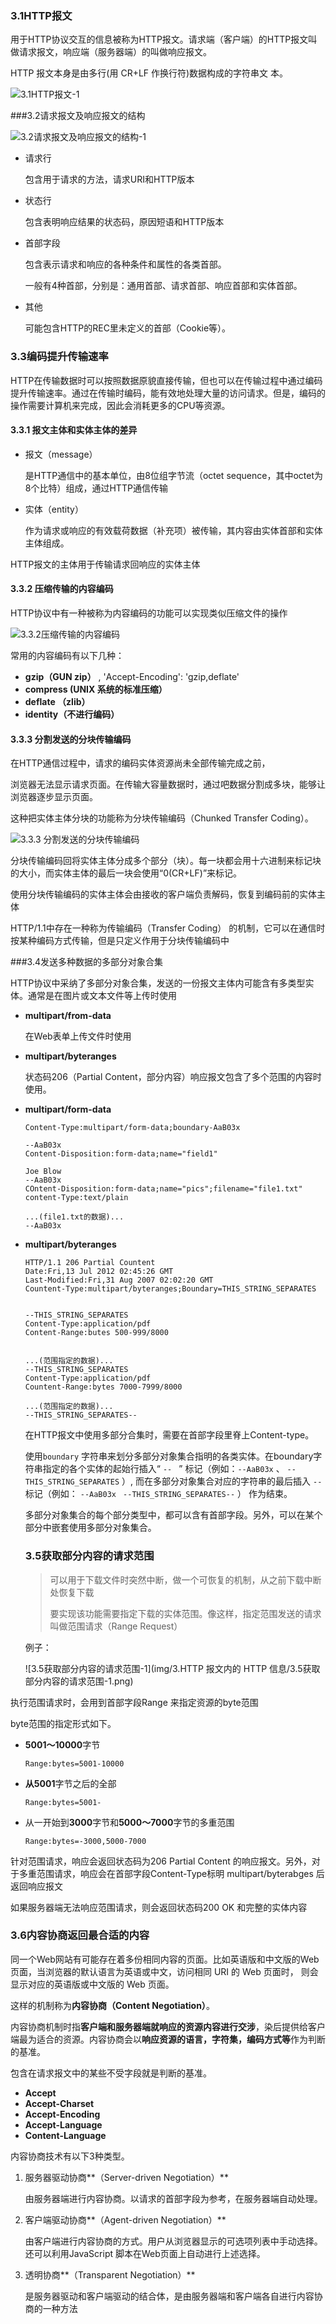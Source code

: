 ### 3.1HTTP报文

用于HTTP协议交互的信息被称为HTTP报文。请求端（客户端）的HTTP报文叫做请求报文，响应端（服务器端）的叫做响应报文。

HTTP 报文本身是由多行(用 CR+LF 作换行符)数据构成的字符串文 本。

![3.1HTTP报文-1](img/3.HTTP报文内的HTTP信息/3.1HTTP报文-1.png)

###3.2请求报文及响应报文的结构

![3.2请求报文及响应报文的结构-1](img/3.HTTP报文内的HTTP信息/3.2请求报文及响应报文的结构-1.png)

* 请求行

  包含用于请求的方法，请求URI和HTTP版本

* 状态行

  包含表明响应结果的状态码，原因短语和HTTP版本

* 首部字段

  包含表示请求和响应的各种条件和属性的各类首部。

  一般有4种首部，分别是：通用首部、请求首部、响应首部和实体首部。

* 其他

  可能包含HTTP的REC里未定义的首部（Cookie等）。

### 3.3编码提升传输速率

HTTP在传输数据时可以按照数据原貌直接传输，但也可以在传输过程中通过编码提升传输速率。通过在传输时编码，能有效地处理大量的访问请求。但是，编码的操作需要计算机来完成，因此会消耗更多的CPU等资源。

#### 3.3.1 报文主体和实体主体的差异

* 报文（message）

  是HTTP通信中的基本单位，由8位组字节流（octet sequence，其中octet为8个比特）组成，通过HTTP通信传输

* 实体（entity）

  作为请求或响应的有效载荷数据（补充项）被传输，其内容由实体首部和实体主体组成。

HTTP报文的主体用于传输请求回响应的实体主体



#### 3.3.2 压缩传输的内容编码

HTTP协议中有一种被称为内容编码的功能可以实现类似压缩文件的操作

![3.3.2压缩传输的内容编码](img/3.HTTP报文内的HTTP信息/3.3.2压缩传输的内容编码.png)

常用的内容编码有以下几种：

* **gzip（GUN zip）** , 'Accept-Encoding': 'gzip,deflate' 
* **compress (UNIX 系统的标准压缩）**
* **deflate （zlib）**
* **identity（不进行编码）**

#### 3.3.3 分割发送的分块传输编码

在HTTP通信过程中，请求的编码实体资源尚未全部传输完成之前，

浏览器无法显示请求页面。在传输大容量数据时，通过吧数据分割成多块，能够让浏览器逐步显示页面。

这种把实体主体分块的功能称为分块传输编码（Chunked Transfer Coding）。

![3.3.3 分割发送的分块传输编码](img/3.HTTP报文内的HTTP信息/3.3.3分割发送的分块传输编码.png)

分块传输编码回将实体主体分成多个部分（块）。每一块都会用十六进制来标记块的大小，而实体主体的最后一块会使用“0(CR+LF)”来标记。

使用分块传输编码的实体主体会由接收的客户端负责解码，恢复到编码前的实体主体

HTTP/1.1中存在一种称为传输编码（Transfer Coding） 的机制，它可以在通信时按某种编码方式传输，但是只定义作用于分块传输编码中

###3.4发送多种数据的多部分对象合集

HTTP协议中采纳了多部分对象合集，发送的一份报文主体内可能含有多类型实体。通常是在图片或文本文件等上传时使用

* **multipart/from-data**

  在Web表单上传文件时使用

* **multipart/byteranges**

  状态码206（Partial Content，部分内容）响应报文包含了多个范围的内容时使用。

* **multipart/form-data**

  ```http
  Content-Type:multipart/form-data;boundary-AaB03x
  
  --AaB03x
  Content-Disposition:form-data;name="field1"
  
  Joe Blow
  --AaB03x
  COntent-Disposition:form-data;name="pics";filename="file1.txt"
  content-Type:text/plain
  
  ...(file1.txt的数据)...
  --AaB03x
  ```

* **multipart/byteranges**

  ```http
  HTTP/1.1 206 Partial Countent
  Date:Fri,13 Jul 2012 02:45:26 GMT
  Last-Modified:Fri,31 Aug 2007 02:02:20 GMT
  Countent-Type:multipart/byteranges;Boundary=THIS_STRING_SEPARATES
  
  
  --THIS_STRING_SEPARATES
  Content-Type:application/pdf
  Content-Range:butes 500-999/8000
  
  
  ...(范围指定的数据)...
  --THIS_STRING_SEPARATES
  Content-Type:application/pdf
  Countent-Range:bytes 7000-7999/8000
  
  ...(范围指定的数据)...
  --THIS_STRING_SEPARATES--
  ```

  在HTTP报文中使用多部分合集时，需要在首部字段里脊上Content-type。

  使用`boundary` 字符串来划分多部分对象集合指明的各类实体。在boundary字符串指定的各个实体的起始行插入“ `-- ` ” 标记（例如：`--AaB03x` 、 `--THIS_STRING_SEPARATES`  ）, 而在多部分对象集合对应的字符串的最后插入    `--`  标记（例如： `--AaB03x `   `--THIS_STRING_SEPARATES--` ） 作为结束。

  多部分对象集合的每个部分类型中，都可以含有首部字段。另外，可以在某个部分中嵌套使用多部分对象集合。

  

  ### 3.5获取部分内容的请求范围

  > 可以用于下载文件时突然中断，做一个可恢复的机制，从之前下载中断处恢复下载
  >
  > 要实现该功能需要指定下载的实体范围。像这样，指定范围发送的请求叫做范围请求（Range Request）

  

  例子：

  ![3.5获取部分内容的请求范围-1](img/3.HTTP 报文内的 HTTP 信息/3.5获取部分内容的请求范围-1.png)

  

执行范围请求时，会用到首部字段Range 来指定资源的byte范围

byte范围的指定形式如下。

* **5001～10000**字节

  ```http
  Range:bytes=5001-10000
  ```

* **从5001**字节之后的全部

  ```http
  Range:bytes=5001-
  ```

* 从一开始到**3000**字节和**5000～7000**字节的多重范围

  ```http
  Range:bytes=-3000,5000-7000
  ```

针对范围请求，响应会返回状态码为206 Partial Content 的响应报文。另外，对于多重范围请求，响应会在首部字段Content-Type标明  multipart/byterabges 后返回响应报文

如果服务器端无法响应范围请求，则会返回状态码200 OK 和完整的实体内容



### 3.6内容协商返回最合适的内容

同一个Web网站有可能存在着多份相同内容的页面。比如英语版和中文版的Web页面，当浏览器的默认语言为英语或中文，访问相同 URI 的 Web 页面时， 则会显示对应的英语版或中文版的 Web 页面。

这样的机制称为**内容协商（Content Negotiation）**。

内容协商机制时指**客户端和服务器端就响应的资源内容进行交涉**，染后提供给客户端最为适合的资源。内容协商会以**响应资源的语言，字符集，编码方式等**作为判断的基准。

包含在请求报文中的某些不受字段就是判断的基准。

* **Accept**
* **Accept-Charset**
* **Accept-Encoding**
* **Accept-Language**
* **Content-Language**

内容协商技术有以下3种类型。

1. 服务器驱动协商**（Server-driven Negotiation）**

   由服务器端进行内容协商。以请求的首部字段为参考，在服务器端自动处理。

2. 客户端驱动协商**（Agent-driven Negotiation）**

   由客户端进行内容协商的方式。用户从浏览器显示的可选项列表中手动选择。还可以利用JavaScript 脚本在Web页面上自动进行上述选择。

3. 透明协商**（Transparent Negotiation）**

   是服务器驱动和客户端驱动的结合体，是由服务器端和客户端各自进行内容协商的一种方法























